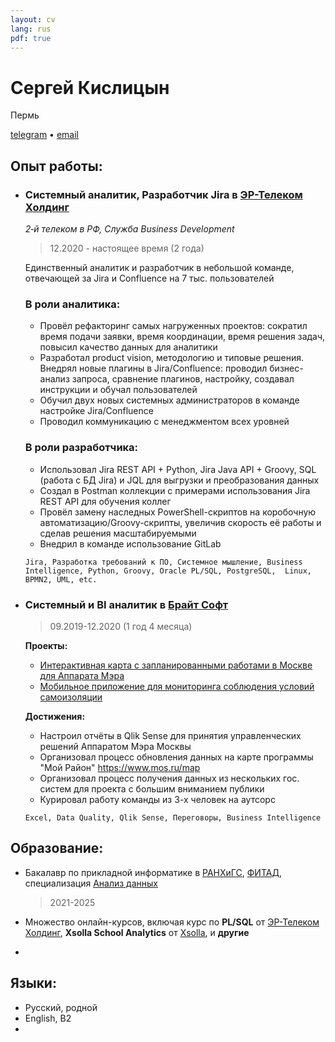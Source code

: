 ```yaml
---
layout: cv
lang: rus
pdf: true
---
```

# Сергей Кислицын

Пермь

[telegram](https://t.me/skislits) • [email](mailto:KislitsynS@yandex.ru)

## Опыт работы:

- ###  Системный аналитик, Разработчик Jira в [ЭР-Телеком Холдинг](https://ertelecom.ru)
    *2‑й телеком в РФ, Служба Business Development*

    > 12.2020 - настоящее время (2 года)
    
    Единственный аналитик и разработчик в небольшой команде, отвечающей за Jira и Confluence на 7 тыс. пользователей

    ### В роли аналитика:
    - Провёл рефакторинг самых нагруженных проектов: сократил время подачи заявки, время координации, время решения задач, повысил качество данных для аналитики
    - Разработал product vision, методологию и типовые решения. Внедрял новые плагины в Jira/Confluence: проводил бизнес-анализ запроса, сравнение плагинов, настройку, создавал инструкции и обучал пользователей
    - Обучил двух новых системных администраторов в команде настройке Jira/Confluence
    - Проводил коммуникацию с менеджментом всех уровней

    ### В роли разработчика:
    - Использовал Jira REST API + Python, Jira Java API + Groovy, SQL (работа с БД Jira) и JQL для выгрузки и преобразования данных
    - Создал в Postman коллекции с примерами использования Jira REST API для обучения коллег
    - Провёл замену наследных PowerShell-скриптов на коробочную автоматизацию/Groovy-скрипты, увеличив скорость её работы и сделав решения масштабируемыми
    - Внедрил в команде использование GitLab
   
    ```
    Jira, Разработка требований к ПО, Системное мышление, Business Intelligence, Python, Groovy, Oracle PL/SQL, PostgreSQL,  Linux, BPMN2, UML, etc.
    ```  

- ### Системный и BI аналитик в [Брайт Софт](https://bright-soft.ru/)
    > 09.2019-12.2020 (1 год 4 месяца)

    **Проекты:**

    - [Интерактивная карта с запланированными работами в Москве для Аппарата Мэра](https://www.mos.ru/map/)
    - [Мобильное приложение для мониторинга соблюдения условий самоизоляции](https://www.mos.ru/city/projects/monitoring/)

    **Достижения:**
    - Настроил отчёты в Qlik Sense для принятия управленческих решений Аппаратом Мэра Москвы
    - Организовал процесс обновления данных на карте программы "Мой Район" https://www.mos.ru/map
    - Организовал процесс получения данных из нескольких гос. систем для проекта с большим вниманием публики
    - Курировал работу команды из 3-х человек на аутсорс
    
    ```
    Excel, Data Quality, Qlik Sense, Переговоры, Business Intelligence
    ```

## Образование:

- Бакалавр по прикладной информатике в [РАНХиГС](https://www.ranepa.ru/), [ФИТАД](https://emit.ranepa.ru/faculty-2/), специализация [Анализ данных](https://highereducation.skillbox.ru/bachelor/data_science#programm) 
    >2021-2025

- Множество онлайн-курсов, включая курс по **PL/SQL** от [ЭР-Телеком Холдинг](https://ertelecom.ru), **Xsolla School Analytics** от [Xsolla](https://xsolla.com/), и **другие**
- 
## Языки:
- Русский, родной
- English, B2
- 